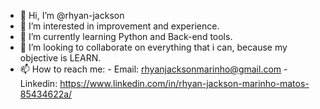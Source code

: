 - 👋 Hi, I’m @rhyan-jackson
- 👀 I’m interested in improvement and experience.
- 🌱 I’m currently learning Python and Back-end tools.
- 💞️ I’m looking to collaborate on everything that i can, because my objective is LEARN.
- 📫 How to reach me:
            - Email: rhyanjacksonmarinho@gmail.com
            - Linkedin: https://www.linkedin.com/in/rhyan-jackson-marinho-matos-85434622a/

<!---
rhyan-jackson/rhyan-jackson is a ✨ special ✨ repository because its `README.md` (this file) appears on your GitHub profile.
You can click the Preview link to take a look at your changes.
--->
